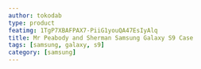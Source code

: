 ```yaml
---
author: tokodab
type: product
featimg: 1TgP7XBAFPAX7-PiiG1youQA47EsIyAlq
title: Mr Peabody and Sherman Samsung Galaxy S9 Case
tags: [samsung, galaxy, s9]
category: [samsung]
---
```

